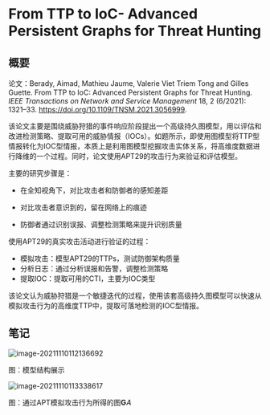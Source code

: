 # From TTP to IoC- Advanced Persistent Graphs for Threat Hunting

## 概要

论文：Berady, Aimad, Mathieu Jaume, Valerie Viet Triem Tong and Gilles Guette. From TTP to IoC: Advanced Persistent Graphs for Threat Hunting. *IEEE Transactions on Network and Service Management* 18, 2 (6/2021): 1321–33. https://doi.org/10.1109/TNSM.2021.3056999.

该论文主要是围绕威胁狩猎的事件响应阶段提出一个高级持久图模型，用以评估和改进检测策略、提取可用的威胁情报（IOCs）。如题所示，即使用图模型将TTP型情报转化为IOC型情报，本质上是利用图模型挖掘攻击实体关系，将高维度数据进行降维的一个过程。同时，论文使用APT29的攻击行为来验证和评估模型。

主要的研究步骤是：

-   在全知视角下，对比攻击者和防御者的感知差距
-   对比攻击者意识到的，留在网络上的痕迹

-   防御者通过识别误报、调整检测策略来提升识别质量

使用APT29的真实攻击活动进行验证的过程：

-   模拟攻击：模型APT29的TTPs，测试防御架构质量
-   分析日志：通过分析误报和告警，调整检测策略
-   提取IOC：提取可用的CTI，主要为IOC类型

该论文认为威胁狩猎是一个敏捷迭代的过程，使用该套高级持久图模型可以快速从模拟攻击行为的高维度TTP中，提取可落地检测的IOC型情报。



## 笔记

![image-20211110112136692](https://image-host-toky.oss-cn-shanghai.aliyuncs.com/image-20211110112136692.png)

图：模型结构展示



![image-20211110113338617](https://image-host-toky.oss-cn-shanghai.aliyuncs.com/image-20211110113338617.png)

图：通过APT模拟攻击行为所得的图**G**𝐴

